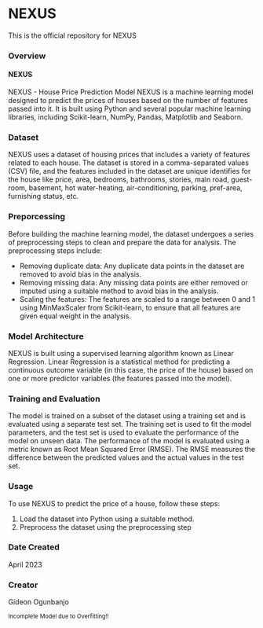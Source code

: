 # NEXUS
This is the official repository for NEXUS
### Overview
#### NEXUS
NEXUS - House Price Prediction Model
NEXUS is a machine learning model designed to predict the prices of houses based on the number of features passed into it. It is built using Python and several popular machine learning libraries, including Scikit-learn, NumPy, Pandas, Matplotlib and Seaborn.
### Dataset
NEXUS uses a dataset of housing prices that includes a variety of features related to each house. The dataset is stored in a comma-separated values (CSV) file, and the features included in the dataset are unique identifies for the house like price, area, bedrooms, bathrooms, stories, main road, guest-room, basement, hot water-heating, air-conditioning, parking, pref-area, furnishing status, etc.
### Preporcessing
Before building the machine learning model, the dataset undergoes a series of preprocessing steps to clean and prepare the data for analysis. The preprocessing steps include:
- Removing duplicate data: Any duplicate data points in the dataset are removed to avoid bias in the analysis.
- Removing missing data: Any missing data points are either removed or imputed using a suitable method to avoid bias in the analysis.
- Scaling the features: The features are scaled to a range between 0 and 1 using MinMaxScaler from Scikit-learn, to ensure that all features are given equal weight in the analysis.
### Model Architecture
NEXUS is built using a supervised learning algorithm known as Linear Regression. Linear Regression is a statistical method for predicting a continuous outcome variable (in this case, the price of the house) based on one or more predictor variables (the features passed into the model).
### Training and Evaluation
The model is trained on a subset of the dataset using a training set and is evaluated using a separate test set. The training set is used to fit the model parameters, and the test set is used to evaluate the performance of the model on unseen data.
The performance of the model is evaluated using a metric known as Root Mean Squared Error (RMSE). The RMSE measures the difference between the predicted values and the actual values in the test set.
### Usage
To use NEXUS to predict the price of a house, follow these steps:
1. Load the dataset into Python using a suitable method.
2. Preprocess the dataset using the preprocessing step


### Date Created
April 2023

### Creator
Gideon Ogunbanjo


<sub>Incomplete Model due to Overfitting!!</sub>